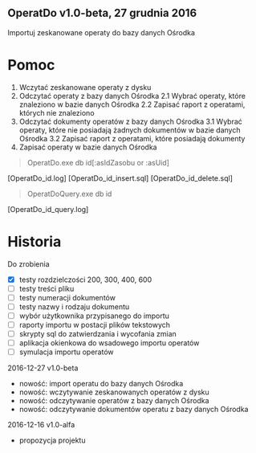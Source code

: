 ﻿OperatDo v1.0-beta, 27 grudnia 2016
---
Importuj zeskanowane operaty do bazy danych Ośrodka

# Pomoc

1. Wczytać zeskanowane operaty z dysku
2. Odczytać operaty z bazy danych Ośrodka
2.1 Wybrać operaty, które znaleziono w bazie danych Ośrodka
2.2 Zapisać raport z operatami, których nie znaleziono
3. Odczytać dokumenty operatów z bazy danych Ośrodka
3.1 Wybrać operaty, które nie posiadają żadnych dokumentów w bazie danych Ośrodka
3.2 Zapisać raport z operatami, które posiadają dokumenty
4. Zapisać operaty w bazie danych Ośrodka

> OperatDo.exe db id[:asIdZasobu or :asUid]

[OperatDo_id.log]
[OperatDo_id_insert.sql]
[OperatDo_id_delete.sql]

> OperatDoQuery.exe db id

[OperatDo_id_query.log]

# Historia

Do zrobienia

* [x] testy rozdzielczości 200, 300, 400, 600
* [ ] testy treści pliku
* [ ] testy numeracji dokumentów
* [ ] testy nazwy i rodzaju dokumentu
* [ ] wybór użytkownika przypisanego do importu
* [ ] raporty importu w postacji plików tekstowych
* [ ] skrypty sql do zatwierdzania i wycofania zmian
* [ ] aplikacja okienkowa do wsadowego importu operatów
* [ ] symulacja importu operatów

2016-12-27 v1.0-beta

* nowość: import operatu do bazy danych Ośrodka
* nowość: wczytywanie zeskanowanych operatów z dysku
* nowość: odczytywanie operatów z bazy danych Ośrodka
* nowość: odczytywanie dokumentów operatu z bazy danych Ośrodka

2016-12-16 v1.0-alfa

* propozycja projektu
